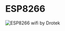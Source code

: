 # ESP8266

![](https://drotek.com/wp-content/uploads/2017/01/DSC02042-1-700x553.jpg "ESP8266 wifi by Drotek")

